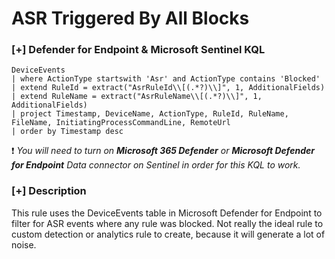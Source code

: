 # ASR Triggered By All Blocks

### [+] Defender for Endpoint & Microsoft Sentinel KQL
```
DeviceEvents
| where ActionType startswith 'Asr' and ActionType contains 'Blocked' 
| extend RuleId = extract("AsrRuleId\\[(.*?)\\]", 1, AdditionalFields)
| extend RuleName = extract("AsrRuleName\\[(.*?)\\]", 1, AdditionalFields)
| project Timestamp, DeviceName, ActionType, RuleId, RuleName, FileName, InitiatingProcessCommandLine, RemoteUrl
| order by Timestamp desc
```
:exclamation: *You will need to turn on **Microsoft 365 Defender** or **Microsoft Defender for Endpoint** Data connector on Sentinel in order for this KQL to work.*

### [+] Description 
This rule uses the DeviceEvents table in Microsoft Defender for Endpoint to filter for ASR events where any rule was blocked. Not really the ideal rule to custom detection or analytics rule to create, because it will generate a lot of noise. 

